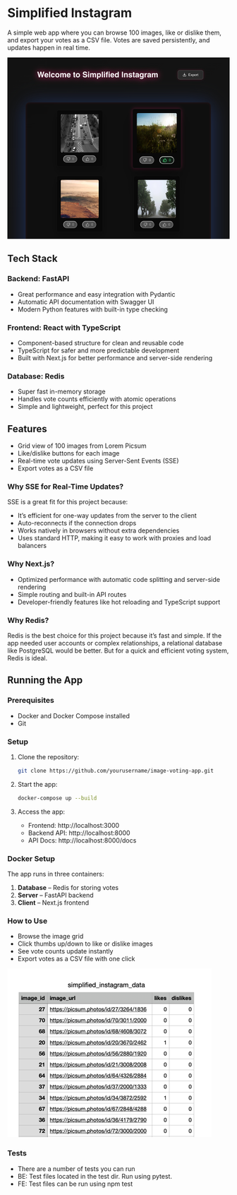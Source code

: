 # Simplified Instagram

A simple web app where you can browse 100 images, like or dislike them, and export your votes as a CSV file. Votes are saved persistently, and updates happen in real time.

![img.png](img.png)

## Tech Stack

### Backend: FastAPI
- Great performance and easy integration with Pydantic
- Automatic API documentation with Swagger UI
- Modern Python features with built-in type checking

### Frontend: React with TypeScript
- Component-based structure for clean and reusable code
- TypeScript for safer and more predictable development
- Built with Next.js for better performance and server-side rendering

### Database: Redis
- Super fast in-memory storage
- Handles vote counts efficiently with atomic operations
- Simple and lightweight, perfect for this project

## Features

- Grid view of 100 images from Lorem Picsum
- Like/dislike buttons for each image
- Real-time vote updates using Server-Sent Events (SSE)
- Export votes as a CSV file

### Why SSE for Real-Time Updates?
SSE is a great fit for this project because:
- It’s efficient for one-way updates from the server to the client
- Auto-reconnects if the connection drops
- Works natively in browsers without extra dependencies
- Uses standard HTTP, making it easy to work with proxies and load balancers

### Why Next.js?
- Optimized performance with automatic code splitting and server-side rendering
- Simple routing and built-in API routes
- Developer-friendly features like hot reloading and TypeScript support

### Why Redis?
Redis is the best choice for this project because it’s fast and simple. If the app needed user accounts or complex relationships, a relational database like PostgreSQL would be better. But for a quick and efficient voting system, Redis is ideal.

## Running the App

### Prerequisites
- Docker and Docker Compose installed
- Git

### Setup

1. Clone the repository:
   ```bash
   git clone https://github.com/yourusername/image-voting-app.git
   ```

2. Start the app:
   ```bash
   docker-compose up --build
   ```

3. Access the app:
   - Frontend: http://localhost:3000
   - Backend API: http://localhost:8000
   - API Docs: http://localhost:8000/docs

### Docker Setup
The app runs in three containers:
1. **Database** – Redis for storing votes
2. **Server** – FastAPI backend
3. **Client** – Next.js frontend

### How to Use
- Browse the image grid
- Click thumbs up/down to like or dislike images
- See vote counts update instantly
- Export votes as a CSV file with one click

![img_1.png](img_1.png)

### Tests
- There are a number of tests you can run
- BE: Test files located in the test dir. Run using pytest.
- FE: Test files can be run using npm test
